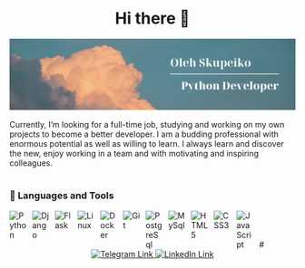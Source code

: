 <h1 align="center"> Hi there 👋 </h1>

<img src="bg-img.png" alt="Background image"/>

 Currently, I’m looking for a full-time job, studying and working on my own projects to become a better developer. I am a budding professional with enormous potential as well as willing to learn. I always learn and discover the new, enjoy working in a team and with motivating and inspiring colleagues.
 
#

### 🧰 Languages and Tools

<div>
 <img align="left" alt="Python" width="30px" style="margin-right:10px;" src="https://cdn.jsdelivr.net/gh/devicons/devicon/icons/python/python-original.svg" />

 <img align="left" alt="Django" width="30px" style="margin-right:10px;" src="https://cdn.jsdelivr.net/gh/devicons/devicon/icons/django/django-plain-wordmark.svg" />

 <img align="left" alt="Flask" width="30px" style="margin-right:10px;" src="https://cdn.jsdelivr.net/gh/devicons/devicon/icons/flask/flask-original-wordmark.svg" />

 <img align="left" alt="Linux" width="30px" style="margin-right:10px;" src="https://cdn.jsdelivr.net/gh/devicons/devicon/icons/linux/linux-original.svg" />

 <img align="left" alt="Docker" width="30px" style="margin-right:10px;"  src="https://cdn.jsdelivr.net/gh/devicons/devicon/icons/docker/docker-original.svg" />

 <img align="left" alt="Git" width="30px" style="margin-right:10px;" alt="git"  src="https://cdn.jsdelivr.net/gh/devicons/devicon/icons/git/git-original.svg" />

 <img align="left" alt="PostgreSql" width="30px" style="margin-right:10px;" alt="git" src="https://cdn.jsdelivr.net/gh/devicons/devicon/icons/postgresql/postgresql-original.svg" />

 <img align="left" alt="MySql" width="30px" style="margin-right:10px;" alt="git" src="https://cdn.jsdelivr.net/gh/devicons/devicon/icons/mysql/mysql-original.svg" />

 <img align="left" alt="HTML5" width="30px" style="margin-right:10px;" src="https://cdn.jsdelivr.net/gh/devicons/devicon/icons/html5/html5-original.svg" />

 <img align="left" alt="CSS3" width="30px" style="margin-right:10px;" src="https://cdn.jsdelivr.net/gh/devicons/devicon/icons/css3/css3-original.svg" />

 <img align="left" alt="JavaScript" width="30px" style="margin-right:10px;" src="https://cdn.jsdelivr.net/gh/devicons/devicon/icons/javascript/javascript-original.svg" />
 </div>
<br><br><br>
#
 <div align="center">
    <a href="https://t.me/oleh_skupeiko">
    <img src="https://img.shields.io/static/v1?label=Me%20on&message=Telegram&color=29a1d4&style=for-the-badge&logo=telegram" alt="Telegram Link"/>
    </a>
    <a href="https://www.linkedin.com/in/oleh-skupeiko/">
        <img src="https://img.shields.io/static/v1?label=Me%20on&message=LinkedIn&color=0a66c2&style=for-the-badge&logo=linkedin" alt="LinkedIn Link"/>
    </a>
</div>
